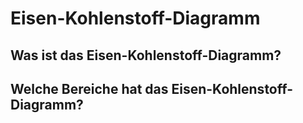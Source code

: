 # Eisen-Kohlenstoff-Diagramm

## Was ist das Eisen-Kohlenstoff-Diagramm?

## Welche Bereiche hat das Eisen-Kohlenstoff-Diagramm?